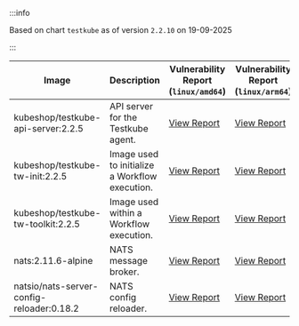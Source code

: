 :::info

Based on chart `testkube` as of version `2.2.10` on 19-09-2025

:::

| Image | Description | Vulnerability Report (`linux/amd64`) | Vulnerability Report (`linux/arm64`) | Docker Image |
|-------|-------------|----------------------------------------|----------------------------------------|--------------|
| kubeshop/testkube-api-server:2.2.5 | API server for the Testkube agent. | [View Report](./testkube-api-server-2.2.5_linux_amd64.md) | [View Report](./testkube-api-server-2.2.5_linux_arm64.md) | [View Image](https://hub.docker.com/layers/kubeshop/testkube-api-server/2.2.5/images/sha256-6a502a572107750c7bf6b5cb9314324606ce0a3df830ea3a7fe93012865f7766?context=explore) |
| kubeshop/testkube-tw-init:2.2.5 | Image used to initialize a Workflow execution. | [View Report](./testkube-tw-init-2.2.5_linux_amd64.md) | [View Report](./testkube-tw-init-2.2.5_linux_arm64.md) | [View Image](https://hub.docker.com/layers/kubeshop/testkube-tw-init/2.2.5/images/sha256-c9738e47431701b751a56fd892de0f58827fe934982e38b3a19ef88d8030d92e?context=explore) |
| kubeshop/testkube-tw-toolkit:2.2.5 | Image used within a Workflow execution. | [View Report](./testkube-tw-toolkit-2.2.5_linux_amd64.md) | [View Report](./testkube-tw-toolkit-2.2.5_linux_arm64.md) | [View Image](https://hub.docker.com/layers/kubeshop/testkube-tw-toolkit/2.2.5/images/sha256-bc4ae2d946279acaccda1a23e2b597a37a28f16d0e6c8cbeae40e611e3355368?context=explore) |
| nats:2.11.6-alpine | NATS message broker. | [View Report](./nats-2.11.6-alpine_linux_amd64.md) | [View Report](./nats-2.11.6-alpine_linux_arm64.md) | [View Image](https://hub.docker.com/layers/library/nats/2.11.6-alpine/images/sha256-de0f76b542a7950f4a7a944c5a201f51a72be5aac3e71fbc64f14898e3ae1965?context=explore) |
| natsio/nats-server-config-reloader:0.18.2 | NATS config reloader. | [View Report](./nats-server-config-reloader-0.18.2_linux_amd64.md) | [View Report](./nats-server-config-reloader-0.18.2_linux_arm64.md) | [View Image](https://hub.docker.com/layers/natsio/nats-server-config-reloader/0.18.2/images/sha256-902e9a716beaddfa937bba2a94bf1af779cec3c1a9acc309d68ba7cbea35a833?context=explore) |
